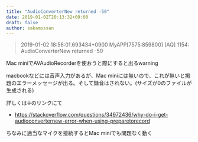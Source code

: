 ```yaml
---
title: "AudioConverterNew returned -50"
date: 2019-01-02T20:13:32+09:00
draft: false
author: sakamossan
---
```


> 2019-01-02 18:56:01.693434+0900 MyAPP[7575:859800] [AQ] 1154: AudioConverterNew returned -50

Mac miniでAVAudioRecorderを使おうと際にすると出るwarning

macbookなどには音声入力があるが、Mac miniには無いので、これが無いと掲題のエラーメッセージが出る。そして録音はされない。(サイズが0のファイルが生成される)

詳しくは↓のリンクにて

- https://stackoverflow.com/questions/34972436/why-do-i-get-audioconverternew-error-when-using-preparetorecord

ちなみに適当なマイクを接続するとMac miniでも問題なく動く
